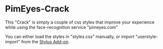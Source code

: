 # PimEyes-Crack
This "Crack" is simply a couple of css styles that improve your experience while using the face-recognition service "pimeyes.com"

You can either load the styles in "styles.css" manually, or import "userstyle-import" from the [Stylus Add-on](https://addons.mozilla.org/en-US/firefox/addon/styl-us/).
